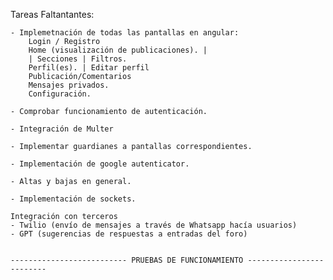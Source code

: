 
Tareas Faltantantes:

    - Implemetnación de todas las pantallas en angular:
        Login / Registro
        Home (visualización de publicaciones). |
        | Secciones | Filtros.
        Perfil(es). | Editar perfil
        Publicación/Comentarios
        Mensajes privados.
        Configuración.
    
    - Comprobar funcionamiento de autenticación.

    - Integración de Multer

    - Implementar guardianes a pantallas correspondientes.

    - Implementación de google autenticator.

    - Altas y bajas en general.

    - Implementación de sockets.

    Integración con terceros
    - Twilio (envío de mensajes a través de Whatsapp hacía usuarios)
    - GPT (sugerencias de respuestas a entradas del foro)


    -------------------------- PRUEBAS DE FUNCIONAMIENTO -------------------------